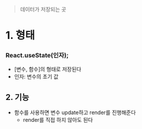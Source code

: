 > 데이터가 저장되는 곳

# 1. 형태
### React.useState(인자);
- [변수, 함수]의 형태로 저장된다
- 인자: 변수의 초기 값

## 2. 기능
- 함수를 사용하면 변수 update하고 render를 진행해준다
	- render를 직접 하지 않아도 된다